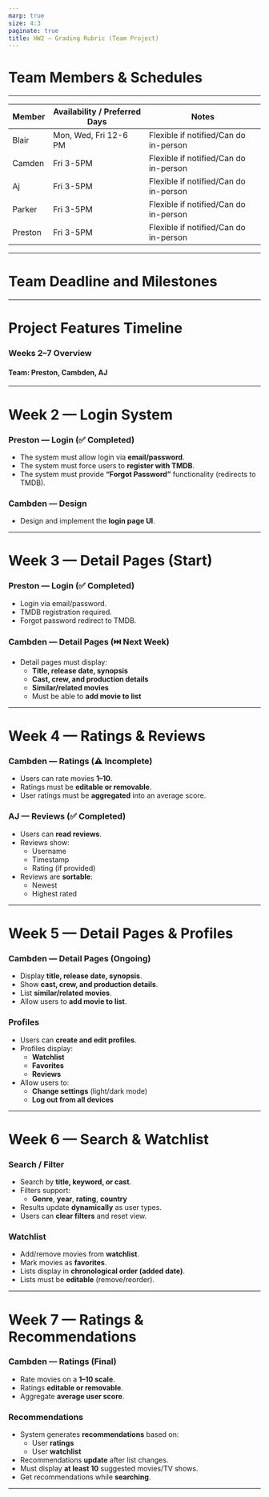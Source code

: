 ```yaml
---
marp: true
size: 4:3
paginate: true
title: HW2 – Grading Rubric (Team Project)
---
```


# Team Members & Schedules

---

| Member | Availability / Preferred Days | Notes |
|--------|------------------------------|-------|
| Blair  | Mon, Wed, Fri 12-6 PM         | Flexible if notified/Can do in-person |
| Camden    | Fri 3-5PM            | Flexible if notified/Can do in-person |
| Aj  | Fri 3-5PM     | Flexible if notified/Can do in-person |
| Parker  | Fri 3-5PM      | Flexible if notified/Can do in-person |
| Preston  | Fri 3-5PM      | Flexible if notified/Can do in-person |

---

# Team Deadline and Milestones
---


#  Project Features Timeline
### Weeks 2–7 Overview
#### Team: Preston, Cambden, AJ

---

#  Week 2 — Login System

###  Preston — Login (✅ Completed)
- The system must allow login via **email/password**.
- The system must force users to **register with TMDB**.
- The system must provide **“Forgot Password”** functionality (redirects to TMDB).

###  Cambden — Design
- Design and implement the **login page UI**.

---

#  Week 3 — Detail Pages (Start)

###  Preston — Login (✅ Completed)
- Login via email/password.
- TMDB registration required.
- Forgot password redirect to TMDB.

###  Cambden — Detail Pages (⏭️ Next Week)
- Detail pages must display:
  - **Title, release date, synopsis**
  - **Cast, crew, and production details**
  - **Similar/related movies**
  - Must be able to **add movie to list**

---

#  Week 4 — Ratings & Reviews

###  Cambden — Ratings (⚠️ Incomplete)
- Users can rate movies **1–10**.
- Ratings must be **editable or removable**.
- User ratings must be **aggregated** into an average score.

###  AJ — Reviews (✅ Completed)
- Users can **read reviews**.
- Reviews show:
  - Username
  - Timestamp
  - Rating (if provided)
- Reviews are **sortable**:
  - Newest
  - Highest rated

---

#  Week 5 — Detail Pages & Profiles

###  Cambden — Detail Pages (Ongoing)
- Display **title, release date, synopsis**.
- Show **cast, crew, and production details**.
- List **similar/related movies**.
- Allow users to **add movie to list**.

###  Profiles
- Users can **create and edit profiles**.
- Profiles display:
  - **Watchlist**
  - **Favorites**
  - **Reviews**
- Allow users to:
  - **Change settings** (light/dark mode)
  - **Log out from all devices**

---

#  Week 6 — Search & Watchlist

###  Search / Filter
- Search by **title, keyword, or cast**.
- Filters support:
  - **Genre**, **year**, **rating**, **country**
- Results update **dynamically** as user types.
- Users can **clear filters** and reset view.

###  Watchlist
- Add/remove movies from **watchlist**.
- Mark movies as **favorites**.
- Lists display in **chronological order (added date)**.
- Lists must be **editable** (remove/reorder).

---

#  Week 7 — Ratings & Recommendations

###  Cambden — Ratings (Final)
- Rate movies on a **1–10 scale**.
- Ratings **editable or removable**.
- Aggregate **average user score**.

###  Recommendations
- System generates **recommendations** based on:
  - User **ratings**
  - User **watchlist**
- Recommendations **update** after list changes.
- Must display **at least 10** suggested movies/TV shows.
- Get recommendations while **searching**.

---